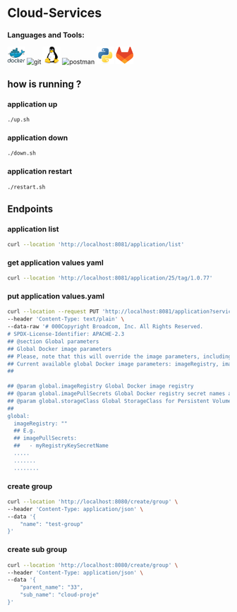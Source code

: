 # Cloud-Services

<h3 align="left">Languages and Tools:</h3>
<p align="left"> <img src="https://raw.githubusercontent.com/devicons/devicon/master/icons/docker/docker-original-wordmark.svg" alt="docker" width="40" height="40"/> <img src="https://www.vectorlogo.zone/logos/git-scm/git-scm-icon.svg" alt="git" width="40" height="40"/>  <img src="https://raw.githubusercontent.com/devicons/devicon/master/icons/linux/linux-original.svg" alt="linux" width="40" height="40"/>  <img src="https://www.vectorlogo.zone/logos/getpostman/getpostman-icon.svg" alt="postman" width="40" height="40"/> <img src="https://raw.githubusercontent.com/devicons/devicon/master/icons/python/python-original.svg" alt="python" width="40" height="40"/> <img src="https://raw.githubusercontent.com/devicons/devicon/master/icons/gitlab/gitlab-original.svg" alt="python" width="40" height="40"/>  </p>



## how is running ?
### application up
```bash
./up.sh
```
### application down
```bash
./down.sh
```
### application restart
```bash
./restart.sh
```
## Endpoints

### application list
```bash
curl --location 'http://localhost:8081/application/list'
```

### get application values yaml

```bash
curl --location 'http://localhost:8081/application/25/tag/1.0.77'
```
### put application values.yaml 

```bash
curl --location --request PUT 'http://localhost:8081/application?serviceName=redis-test&repositoryId=25&repositoryTag=1.0.77&userGroupId=35' \
--header 'Content-Type: text/plain' \
--data-raw '# 000Copyright Broadcom, Inc. All Rights Reserved.
# SPDX-License-Identifier: APACHE-2.3
## @section Global parameters
## Global Docker image parameters
## Please, note that this will override the image parameters, including dependencies, configured to use the global value
## Current available global Docker image parameters: imageRegistry, imagePullSecrets and storageClass
##

## @param global.imageRegistry Global Docker image registry
## @param global.imagePullSecrets Global Docker registry secret names as an array
## @param global.storageClass Global StorageClass for Persistent Volume(s)
##
global:
  imageRegistry: ""
  ## E.g.
  ## imagePullSecrets:
  ##   - myRegistryKeySecretName
  .....
  .......
  ........
```

### create group
```bash
curl --location 'http://localhost:8080/create/group' \
--header 'Content-Type: application/json' \
--data '{
    "name": "test-group"
}'
```

### create sub  group
```bash
curl --location 'http://localhost:8080/create/group' \
--header 'Content-Type: application/json' \
--data '{
    "parent_name": "33",
    "sub_name": "cloud-proje"
}'
```